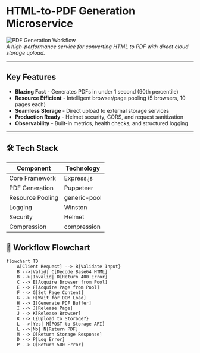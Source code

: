 # HTML-to-PDF Generation Microservice

![PDF Generation Workflow](https://via.placeholder.com/1024x400?text=HTML+to+PDF+with+Storage+Integration)  
*A high-performance service for converting HTML to PDF with direct cloud storage upload.*

---

## Key Features
- **Blazing Fast** - Generates PDFs in under 1 second (90th percentile)
- **Resource Efficient** - Intelligent browser/page pooling (5 browsers, 10 pages each)
- **Seamless Storage** - Direct upload to external storage services
- **Production Ready** - Helmet security, CORS, and request sanitization
- **Observability** - Built-in metrics, health checks, and structured logging

---

## 🛠 Tech Stack
| Component       | Technology |
|-----------------|------------|
| Core Framework  | Express.js |
| PDF Generation  | Puppeteer  |
| Resource Pooling| generic-pool |
| Logging         | Winston    |
| Security        | Helmet     |
| Compression     | compression|


## 🔄 Workflow Flowchart

```mermaid
flowchart TD
    A[Client Request] --> B{Validate Input}
    B -->|Valid| C[Decode Base64 HTML]
    B -->|Invalid| D[Return 400 Error]
    C --> E[Acquire Browser from Pool]
    E --> F[Acquire Page from Pool]
    F --> G[Set Page Content]
    G --> H[Wait for DOM Load]
    H --> I[Generate PDF Buffer]
    I --> J[Release Page]
    J --> K[Release Browser]
    K --> L{Upload to Storage?}
    L -->|Yes| M[POST to Storage API]
    L -->|No| N[Return PDF]
    M --> O[Return Storage Response]
    D --> P[Log Error]
    P --> Q[Return 500 Error]
